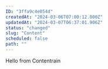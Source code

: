 ```yaml
---
ID: "3ffa9c4e054d"
createdAt: "2024-03-06T07:00:12.000Z"
updatedAt: "2024-03-07T06:37:01.906Z"
status: "changed"
slug: "Content"
scheduled: false
path: ""
---
```

Hello from Contentrain